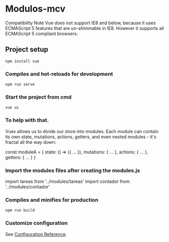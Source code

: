 # Modulos-mcv

Compatibility Note
Vue does not support IE8 and below, because it uses ECMAScript 5 features that are un-shimmable in IE8. However it supports all ECMAScript 5 compliant browsers.

## Project setup
```
npm install vue
```

### Compiles and hot-reloads for development
```
npm run serve
```

### Start the project from cmd
```
vue ui
```
### To help with that.
Vuex allows us to divide our store into modules. Each module can contain its own state, mutations, actions, getters, and even nested modules - it's fractal all the way down:

const moduleA = {
  state: () => ({ ... }),
  mutations: { ... },
  actions: { ... },
  getters: { ... }
}

### Import the modules files after creating the modules.js
import tareas from '../modules/tareas'
import contador from '../modules/contador'

### Compiles and minifies for production
```
npm run build
```

### Customize configuration
See [Configuration Reference](https://cli.vuejs.org/config/).
